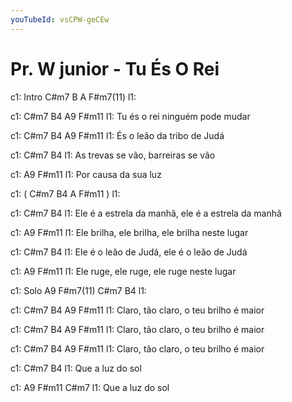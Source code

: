 ```yaml
---
youTubeId: vsCPW-geCEw
---
```


# Pr. W junior - Tu És O Rei

c1: Intro C#m7  B  A  F#m7(11)
l1: 

c1: C#m7      B4            A9     F#m11
l1: Tu és o rei ninguém pode mudar

c1: C#m7   B4            A9     F#m11
l1: És o leão da tribo de Judá

c1:              C#m7              B4
l1: As trevas se vão, barreiras se vão

c1:      A9          F#m11
l1: Por causa da sua luz


c1: ( C#m7  B4  A  F#m11 )
l1: 

c1: C#m7                      B4
l1: Ele é a estrela da manhã, ele é a estrela da manhã

c1: A9                       F#m11
l1: Ele brilha, ele brilha, ele brilha neste lugar

c1: C#m7                  B4
l1: Ele é o leão de Judá, ele é o leão de Judá

c1: A9                  F#m11
l1: Ele ruge, ele ruge, ele ruge neste lugar


c1: Solo A9  F#m7(11)  C#m7  B4
l1: 


c1:  C#m7         B4             A9       F#m11
l1: Claro, tão claro, o teu brilho é maior

c1:  C#m7         B4             A9       F#m11
l1: Claro, tão claro, o teu brilho é maior

c1:  C#m7         B4             A9       F#m11
l1: Claro, tão claro, o teu brilho é maior

c1:               C#m7    B4
l1: Que a luz do sol

c1:               A9  F#m11  C#m7
l1: Que a luz do sol

